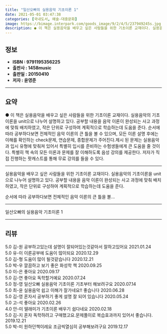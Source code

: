 ```yaml
---
title: "일산오빠의 실용음악 기초이론 1"
date: 2021-05-01 03:47:38
categories: [국내도서, 예술-대중문화]
image: https://bimage.interpark.com/goods_image/9/2/4/5/237949245s.jpg
description: ● 이 책은 실용음악을 배우고 싶은 사람들을 위한 기초이론 교재이다. 실용음악의 기초이론을 unit으로 나누어 설명하고 있다. 공부할 내용을 음악 이론이 완성되는 사고 과정에 맞춰 배치하였고, 작은 단위로 구성하여 계획적으로 학습하는데 도움을 준다. 순서에 따라 공부하다보면 전체적인
---
```


## **정보**

- **ISBN : 9791195356225**
- **출판사 : 1458music**
- **출판일 : 20150410**
- **저자 : 윤영준**

------



## **요약**

●  이 책은 실용음악을 배우고 싶은 사람들을 위한 기초이론 교재이다. 실용음악의 기초이론을 unit으로 나누어 설명하고 있다. 공부할 내용을 음악 이론이 완성되는 사고 과정에 맞춰 배치하였고, 작은 단위로 구성하여 계획적으로 학습하는데 도움을 준다. 순서에 따라 공부하다보면 전체적인 음악 이론의 큰 틀을 볼 수 있으며, 모든 이론 설명 후에는 이해를 확인하는 check문제, 연습문제, 종합문제가 주어진다.제시 된 문제는 실용음악과 입시 유형에 맞춰져 있어서 특별히 입시를 준비하는 수험생들에게 큰 도움을 줄 것이다. 특별히 책 속의 모든 이론과 문제를 잘 이해하도록 음성 강의를 제공한다. 저자가 직접 진행하는 팟캐스트를 통해 무료 강의를 들을 수 있다.

------

실용음악을 배우고 싶은 사람들을 위한 기초이론 교재이다. 실용음악의 기초이론을 unit으로 나누어 설명하고 있다. 공부할 내용을 음악 이론이 완성되는 사고 과정에 맞춰 배치하였고, 작은 단위로 구성하여 계획적으로 학습하는데 도움을 준다.

순서에 따라 공부하다보면 전체적인 음악 이론의 큰 틀을 볼... 

------


일산오빠의 실용음악 기초이론 1 

------


## **리뷰** 

5.0 김-원 공부하고있는데 설명이 잘되어있는것같아서 잘하고있어요 2021.01.24 <br/>5.0 유-이 이론공부에 도움이 많이되요 2020.12.29 <br/>5.0 김-형 도움이 많이 될것같습니다 2020.12.21 <br/>5.0 박-우 깔끔하고 보기 좋은 화성학 책 2020.09.25 <br/>5.0 이-은 좋아요 2020.09.17 <br/>5.0 김-연 좋아요 독학할거예요 2020.07.24 <br/>5.0 정-영 일산오빠 실용음악 기초이론 기초부터 해보려구요 2020.07.14 <br/>5.0 최-윤 실용음악 쉽고 이해가 잘가네요!! 좋습니다 2020.06.28 <br/>5.0 김-영 혼자서 공부하기 좋게 설명 잘 되어 있습니다 2020.05.24 <br/>5.0 고-석 좋아요 2020.02.26 <br/>4.0 안-미 딸래미가 기초이론 배우기 쉽다네요 2020.02.18 <br/>5.0 김-지 혼자 독학하려고 구매했고요.문제풀이로 복습효과까지 있어서 좋습니다. 2019.12.21 <br/>5.0 박-미 원하던책이레요 조금씩열심히 공부해보려구요 2019.12.17 <br/>